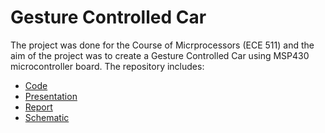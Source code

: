 # Gesture Controlled Car
The project was done for the Course of Micrprocessors (ECE 511) and the aim of the project was to create a Gesture Controlled Car using MSP430 microcontroller board. The repository includes:

* [Code](https://github.com/devangmotwani/Gesture_Controlled_Car/tree/master/Code-%20Code%20Composer%20Studio)
* [Presentation](https://github.com/devangmotwani/Gesture_Controlled_Car/tree/master/Presentation)
* [Report](https://github.com/devangmotwani/Gesture_Controlled_Car/tree/master/Report)
* [Schematic](https://github.com/devangmotwani/Gesture_Controlled_Car/tree/master/Schematic)
